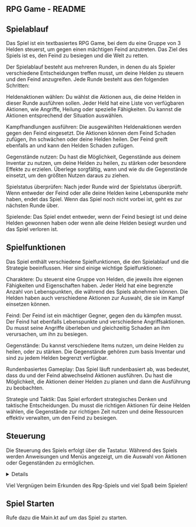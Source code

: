 # <h2>RPG Game - README</h2>

## Spielablauf

Das Spiel ist ein textbasiertes RPG Game, bei dem du eine Gruppe von 3 Helden steuerst, um gegen einen mächtigen Feind anzutreten. 
Das Ziel des Spiels ist es, den Feind zu besiegen und die Welt zu retten.

Der Spielablauf besteht aus mehreren Runden, in denen du als Spieler verschiedene Entscheidungen treffen musst, um deine Helden zu steuern und den Feind anzugreifen. 
Jede Runde besteht aus den folgenden Schritten:

Heldenaktionen wählen: Du wählst die Aktionen aus, die deine Helden in dieser Runde ausführen sollen. 
Jeder Held hat eine Liste von verfügbaren Aktionen, wie Angriffe, Heilung oder spezielle Fähigkeiten. Du kannst die Aktionen entsprechend der Situation auswählen.

Kampfhandlungen ausführen: Die ausgewählten Heldenaktionen werden gegen den Feind eingesetzt. 
Die Aktionen können dem Feind Schaden zufügen, ihn schwächen oder deine Helden heilen. Der Feind greift ebenfalls an und kann den Helden Schaden zufügen.

Gegenstände nutzen: Du hast die Möglichkeit, Gegenstände aus deinem Inventar zu nutzen, um deine Helden zu heilen, zu stärken oder besondere Effekte zu erzielen.
Überlege sorgfältig, wann und wie du die Gegenstände einsetzt, um den größten Nutzen daraus zu ziehen.

Spielstatus überprüfen: Nach jeder Runde wird der Spielstatus überprüft. Wenn entweder der Feind oder alle deine Helden keine Lebenspunkte mehr haben, endet das Spiel.
Wenn das Spiel noch nicht vorbei ist, geht es zur nächsten Runde über.

Spielende: Das Spiel endet entweder, wenn der Feind besiegt ist und deine Helden gewonnen haben oder wenn alle deine Helden besiegt wurden und das Spiel verloren ist.

## Spielfunktionen

Das Spiel enthält verschiedene Spielfunktionen, die den Spielablauf und die Strategie beeinflussen. Hier sind einige wichtige Spielfunktionen:

Charaktere: Du steuerst eine Gruppe von Helden, die jeweils ihre eigenen Fähigkeiten und Eigenschaften haben.
Jeder Held hat eine begrenzte Anzahl von Lebenspunkten, die während des Spiels abnehmen können.
Die Helden haben auch verschiedene Aktionen zur Auswahl, die sie im Kampf einsetzen können.

Feind: Der Feind ist ein mächtiger Gegner, gegen den du kämpfen musst. Der Feind hat ebenfalls Lebenspunkte und verschiedene Angriffsaktionen. 
Du musst seine Angriffe überleben und gleichzeitig Schaden an ihm verursachen, um ihn zu besiegen.

Gegenstände: Du kannst verschiedene Items nutzen, um deine Helden zu heilen, oder zu stärken.
Die Gegenstände gehören zum basis Inventar und sind zu jedem Helden begrenzt verfügbar.

Rundenbasiertes Gameplay: Das Spiel läuft rundenbasiert ab, was bedeutet, dass du und der Feind abwechselnd Aktionen ausführen. 
Du hast die Möglichkeit, die Aktionen deiner Helden zu planen und dann die Ausführung zu beobachten.

Strategie und Taktik: Das Spiel erfordert strategisches Denken und taktische Entscheidungen. 
Du musst die richtigen Aktionen für deine Helden wählen, die Gegenstände zur richtigen Zeit nutzen und deine Ressourcen effektiv verwalten, um den Feind zu besiegen.

## Steuerung

Die Steuerung des Spiels erfolgt über die Tastatur.
Während des Spiels werden Anweisungen und Menüs angezeigt, um die Auswahl von Aktionen oder Gegenständen zu ermöglichen.

<details>Hier sind einige wichtige Tastenbelegungen:

- **Taste 1**: Aktion 1 auswählen
- **Taste 2**: Aktion 2 auswählen
- **Taste 3**: Aktion 3 auswählen
- **Taste 0**: Keine Auswahl
</details>

Viel Vergnügen beim Erkunden des Rpg-Spiels und viel Spaß beim Spielen!

## Spiel Starten
Rufe dazu die Main.kt auf um das Spiel zu starten.

